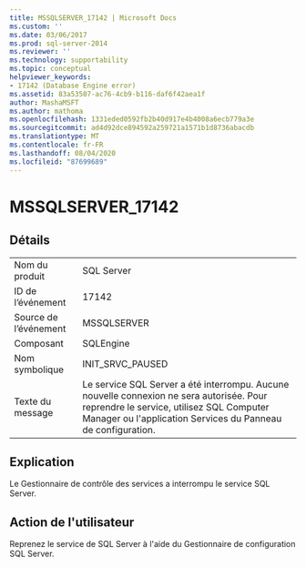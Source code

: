 ```yaml
---
title: MSSQLSERVER_17142 | Microsoft Docs
ms.custom: ''
ms.date: 03/06/2017
ms.prod: sql-server-2014
ms.reviewer: ''
ms.technology: supportability
ms.topic: conceptual
helpviewer_keywords:
- 17142 (Database Engine error)
ms.assetid: 83a53507-ac76-4cb9-b116-daf6f42aea1f
author: MashaMSFT
ms.author: mathoma
ms.openlocfilehash: 1331eded0592fb2b40d917e4b4008a6ecb779a3e
ms.sourcegitcommit: ad4d92dce894592a259721a1571b1d8736abacdb
ms.translationtype: MT
ms.contentlocale: fr-FR
ms.lasthandoff: 08/04/2020
ms.locfileid: "87699689"
---
```

# <a name="mssqlserver_17142"></a>MSSQLSERVER_17142
    
## <a name="details"></a>Détails  
  
|||  
|-|-|  
|Nom du produit|SQL Server|  
|ID de l’événement|17142|  
|Source de l’événement|MSSQLSERVER|  
|Composant|SQLEngine|  
|Nom symbolique|INIT_SRVC_PAUSED|  
|Texte du message|Le service SQL Server a été interrompu. Aucune nouvelle connexion ne sera autorisée. Pour reprendre le service, utilisez SQL Computer Manager ou l'application Services du Panneau de configuration.|  
  
## <a name="explanation"></a>Explication  
 Le Gestionnaire de contrôle des services a interrompu le service SQL Server.  
  
## <a name="user-action"></a>Action de l'utilisateur  
 Reprenez le service de SQL Server à l'aide du Gestionnaire de configuration SQL Server.  
  
  
